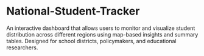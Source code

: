 # National-Student-Tracker
An interactive dashboard that allows users to monitor and visualize student distribution across different regions using map-based insights and summary tables. Designed for school districts, policymakers, and educational researchers.

